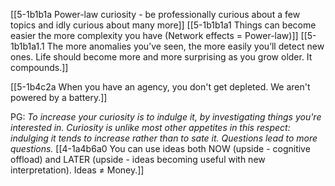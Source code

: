 [[5-1b1b1a Power-law curiosity - be professionally curious about a few topics and idly curious about many more]]
	[[5-1b1b1a1 Things can become easier the more complexity you have (Network effects = Power-law)]]
		[[5-1b1b1a1.1 The more anomalies you’ve seen, the more easily you’ll detect new ones. Life should become more and more surprising as you grow older. It compounds.]]

[[5-1b4c2a When you have an agency, you don't get depleted. We aren't powered by a battery.]]

PG: *To increase your curiosity is to indulge it, by investigating things you're interested in. Curiosity is unlike most other appetites in this respect: indulging it tends to increase rather than to sate it. Questions lead to more questions.*
[[4-1a4b6a0 You can use ideas both NOW (upside - cognitive offload) and LATER (upside - ideas becoming useful with new interpretation). Ideas ≠ Money.]]
